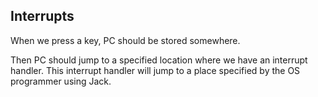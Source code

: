 ## Interrupts

When we press a key, PC should be stored somewhere.

Then PC should jump to a specified location where we have an interrupt
handler. This interrupt handler will jump to a place specified by the OS
programmer using Jack.

